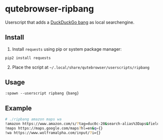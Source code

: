 # qutebrowser-ripbang

Userscript that adds a [DuckDuckGo bang](https://duckduckgo.com/bang) as local searchengine.

## Install

1. Install `requests` using pip or system package manager:
  ```bash
  pip2 install requests
  ```
  
2. Place the script at `~/.local/share/qutebrowser/userscripts/ripbang`


## Usage

```
:spawn --userscript ripbang {bang}

```

## Example

```sh
# ./ripbang amazon maps wa
!amazon https://www.amazon.com/s/?tag=duc0c-20&search-alias%3Daps&field-keywords={}
!maps https://maps.google.com/maps?hl=en&q={}
!wa https://www.wolframalpha.com/input/?i={}
```

